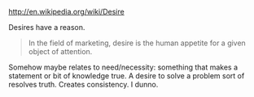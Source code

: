 
http://en.wikipedia.org/wiki/Desire

Desires have a reason.

> In the field of marketing, desire is the human appetite for a given object of attention.

Somehow maybe relates to need/necessity: something that makes a statement or bit of knowledge true. A desire to solve a problem sort of resolves truth. Creates consistency. I dunno.
